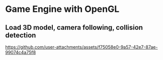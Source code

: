 # Game Engine with OpenGL
## Load 3D model, camera following, collision detection
https://github.com/user-attachments/assets/f75058e0-9a57-42e7-87ae-99074c4a75f8
